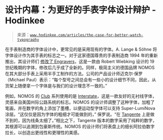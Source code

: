 <!--yml

category: 未分类

date: 2024-05-27 14:39:21

-->

# 设计内幕：为更好的手表字体设计辩护 - Hodinkee

> 来源：[`www.hodinkee.com/articles/the-case-for-better-watch-typography`](https://www.hodinkee.com/articles/the-case-for-better-watch-typography)

在手表制造商的字体设计中，更常见的是采用现有的字体。A. Lange & Söhne 将字体设计作为其手表的标志之一。对于这家德国尊贵的手表制造商 1994 年的重新推出，其设计师们 [修改了 Engravers](https://andlarry.com/journal/watch-the-type)，这是一款由 Robert Wiebking 设计的 19 世纪晚期的字体，修改后几乎成了全新的。同样，极简主义的德国品牌 NOMOS 在其大部分手表上采用半手工制作的方法。公司的产品设计师迈克尔·保罗（Michael Paul）表示：“每个型号之间总会有一些小的设计细节不同，因此，从货架上随便拿一个字体是与我们的设计理念不一致的。”

例如，NOMOS 的 [Club](https://nomos-glashuette.com/en/club/club-701) 系列使用的是 [Interstate](https://fontsinuse.com/typefaces/2247/interstate)，这是一款友好的无衬线字体，灵感来自美国州际公路系统的标志。NOMOS 的设计师调整了这种字体，加粗了笔画，并在数字的角上添加了墨槽，以便运动型字体可以支持 Super-LumiNova 涂层。“这仅仅是因为字体的粗细才可能做到的，” 保罗说。“在 [Tangente](https://www.hodinkee.com/articles/the-value-proposition-nomos-tangente) 上是做不到的，因为线条太细了。”相比之下，Tangente 版本的数字采用了纯粹的数字，其根源可以追溯到包豪斯传统。NOMOS 的设计师们将表盘上的细长阿拉伯数字拉长，以创造出更线性和更理性的美感。
